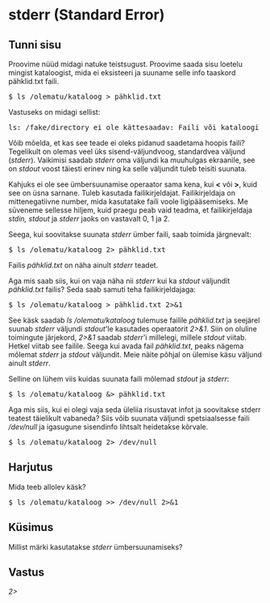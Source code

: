 # stderr (Standard Error)

## Tunni sisu

Proovime nüüd midagi natuke teistsugust. Proovime saada sisu loetelu mingist kataloogist, mida ei eksisteeri ja suuname selle info taaskord pähklid.txt faili.

<pre>$ ls /olematu/kataloog > pähklid.txt </pre>

Vastuseks on midagi sellist:

<pre>ls: /fake/directory ei ole kättesaadav: Faili või kataloogi ei eksisteeri</pre>

Võib mõelda, et kas see teade ei oleks pidanud saadetama hoopis faili? Tegelikult on olemas veel üks sisend-väljundvoog, standardvea väljund (*stderr*). Vaikimisi saadab *stderr* oma väljundi ka muuhulgas ekraanile, see on *stdout* voost täiesti erinev ning ka selle väljundit tuleb teisiti suunata.

Kahjuks ei ole see ümbersuunamise operaator sama kena, kui <b>&lt;</b> või <b>&gt;</b>, kuid see on üsna sarnane. Tuleb kasutada failikirjeldajat.  Failikirjeldaja on mittenegatiivne number, mida kasutatake faili voole ligipääsemiseks. Me süveneme sellesse hiljem, kuid praegu peab vaid teadma, et failikirjeldaja *stdin, stdout* ja *stderr* jaoks on vastavalt 0, 1 ja 2.

Seega, kui soovitakse suunata *stderr* ümber faili, saab toimida järgnevalt:

<pre>$ ls /olematu/kataloog 2> pähklid.txt</pre>

Failis *pähklid.txt* on näha ainult *stderr* teadet.

Aga mis saab siis, kui on vaja näha nii *stderr* kui ka *stdout* väljundit *pähklid.txt* failis? Seda saab samuti teha failikirjeldajaga:

<pre>$ ls /olematu/kataloog > pähklid.txt 2>&1</pre>

See käsk saadab *ls /olematu/kataloog* tulemuse failile *pähklid.txt* ja seejärel suunab *stderr* väljundi *stdout*'le kasutades operaatorit *2>&1*. Siin on oluline toimingute järjekord, *2>&1* saadab *stderr*'i millelegi, millele *stdout* viitab. Hetkel viitab see failile. Seega kui avada fail *pähklid.txt*, peaks nägema mõlemat *stderr* ja *stdout* väljundit. Meie näite põhjal on ülemise käsu väljund ainult *stderr*.

Selline on lühem viis kuidas suunata faili mõlemad *stdout* ja *stderr*:

<pre>$ ls /olematu/kataloog &> pähklid.txt</pre>

Aga mis siis, kui ei olegi vaja seda üleliia risustavat infot ja soovitakse stderr teatest täielikult vabaneda? Siis võib suunata väljundi spetsiaalsesse faili */dev/null* ja igasugune sisendinfo lihtsalt heidetakse kõrvale.

<pre>$ ls /olematu/kataloog 2> /dev/null</pre>

## Harjutus

Mida teeb allolev käsk?

<pre>$ ls /olematu/kataloog >> /dev/null 2>&1</pre>

## Küsimus

Millist märki kasutatakse *stderr* ümbersuunamiseks?

## Vastus

*2>*

